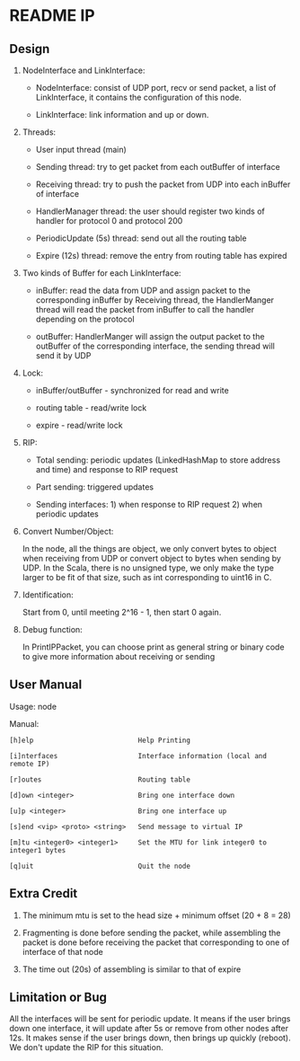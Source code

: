 README IP
=========

Design
------
1.	NodeInterface and LinkInterface:
	* NodeInterface: consist of UDP port, recv or send packet, a list of LinkInterface, it contains the configuration of this node.

	* LinkInterface: link information and up or down.

2.	Threads:
	* User input thread (main)

	* Sending thread: try to get packet from each outBuffer of interface

	* Receiving thread: try to push the packet from UDP into each inBuffer of interface
	
	* HandlerManager thread: the user should register two kinds of handler for protocol 0 and protocol 200

	* PeriodicUpdate (5s) thread: send out all the routing table

	* Expire (12s) thread: remove the entry from routing table has expired

3. 	Two kinds of Buffer for each LinkInterface:
	* inBuffer: read the data from UDP and assign packet to the corresponding inBuffer by Receiving thread, the HandlerManger thread will read the packet from inBuffer to call the handler depending on the protocol

	* outBuffer: HandlerManger will assign the output packet to the outBuffer of the corresponding interface, the sending thread will send it by UDP

4.	Lock: 
	* inBuffer/outBuffer - synchronized for read and write

	* routing table - read/write lock

	* expire - read/write lock

5.	RIP:
	* Total sending: periodic updates (LinkedHashMap to store address and time) and response to RIP request

	* Part sending: triggered updates

	* Sending interfaces: 1) when response to RIP request 2) when periodic updates

6. 	Convert Number/Object:

	In the node, all the things are object, we only convert bytes to object when receiving from UDP or convert object to bytes when sending by UDP. In the Scala, there is no unsigned type, we only make the type larger to be fit of that size, such as int corresponding to uint16 in C.

7. 	Identification:

	Start from 0, until meeting 2^16 - 1, then start 0 again.

8.	Debug function:

	In PrintIPPacket, you can choose print as general string or binary code to give more information about receiving or sending

User Manual
-----------
Usage: node <linkfile>

Manual:

	[h]elp							Help Printing

    [i]nterfaces					Interface information (local and remote IP)

    [r]outes						Routing table

    [d]own <integer>				Bring one interface down

    [u]p <integer>					Bring one interface up

    [s]end <vip> <proto> <string>	Send message to virtual IP

    [m]tu <integer0> <integer1> 	Set the MTU for link integer0 to integer1 bytes

    [q]uit 							Quit the node

Extra Credit
------------
1.	The minimum mtu is set to the head size + minimum offset (20 + 8 = 28)

2.	Fragmenting is done before sending the packet, while assembling the packet is done before receiving the packet that corresponding to one of interface of that node

3.	The time out (20s) of assembling is similar to that of expire

Limitation or Bug
-----------------
All the interfaces will be sent for periodic update. It means if the user brings down one interface, it will update after 5s or remove from other nodes after 12s. It makes sense if the user brings down, then brings up quickly (reboot). We don't update the RIP for this situation.
